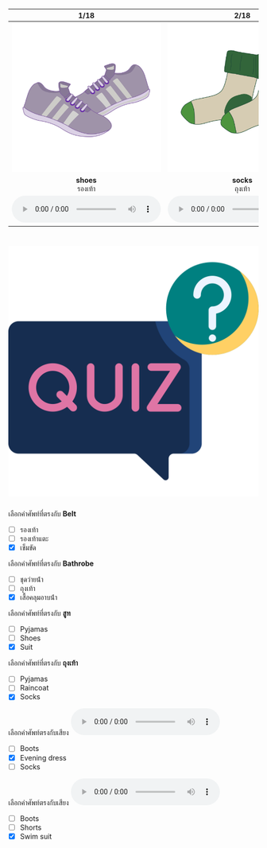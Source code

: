 <div class="carrousel">


|1/18|2/18|3/18|4/18|5/18|6/18|7/18|8/18|9/18|10/18|11/18|12/18|13/18|14/18|15/18|16/18|17/18|18/18|
| :----: | :----: | :----: | :----: | :----: | :----: | :----: | :----: | :----: | :----: | :----: | :----: | :----: | :----: | :----: | :----: | :----: | :----: |
|![](/media/img/clothes__shoes.svg)|![](/media/img/clothes__socks.svg)|![](/media/img/clothes__belt.svg)|![](/media/img/clothes__skirt.svg)|![](/media/img/clothes__shorts.svg)|![](/media/img/clothes__jean.svg)|![](/media/img/clothes__pyjamas.svg)|![](/media/img/clothes__slippers.svg)|![](/media/img/clothes__leggings.svg)|![](/media/img/clothes__bathrobe.svg)|![](/media/img/clothes__swim&#x20;suit.svg)|![](/media/img/clothes__boots.svg)|![](/media/img/clothes__underwear.svg)|![](/media/img/clothes__dress.svg)|![](/media/img/clothes__evening&#x20;dress.svg)|![](/media/img/clothes__diving&#x20;suit.svg)|![](/media/img/clothes__raincoat.svg)|![](/media/img/clothes__suit.svg)|
|**shoes**<br>รองเท้า|**socks**<br>ถุงเท้า|**belt**<br>เข็มขัด|**skirt**<br>กระโปรง|**shorts**<br>กางเกงขาสั้น|**jean**<br>ยีนส์|**pyjamas**<br>ชุดนอน|**slippers**<br>รองเท้าแตะ|**leggings**<br>กางเกงเลกกิ้ง|**bathrobe**<br>เสื้อคลุมอาบน้ํา|**swim suit**<br>ชุดว่ายน้ํา|**boots**<br>รองเท้าบูท|**underwear**<br>ชุดชั้นใน|**dress**<br>ชุดกระโปรง|**evening dress**<br>ชุดราตรี|**diving suit**<br>ชุดดําน้ํา|**raincoat**<br>เสื้อกันฝน|**suit**<br>สูท|
|![](/media/audio/shoes.mp3)|![](/media/audio/socks.mp3)|![](/media/audio/belt.mp3)|![](/media/audio/skirt.mp3)|![](/media/audio/shorts.mp3)|![](/media/audio/jean.mp3)|![](/media/audio/pyjamas.mp3)|![](/media/audio/slippers.mp3)|![](/media/audio/leggings.mp3)|![](/media/audio/bathrobe.mp3)|![](/media/audio/swim&#x20;suit.mp3)|![](/media/audio/boots.mp3)|![](/media/audio/underwear.mp3)|![](/media/audio/dress.mp3)|![](/media/audio/evening&#x20;dress.mp3)|![](/media/audio/diving&#x20;suit.mp3)|![](/media/audio/raincoat.mp3)|![](/media/audio/suit.mp3)|

</div>



# ![icon](/media/icons/quiz.svg) 

<div class=question>

 เลือกคำศัพท์ที่ตรงกับ **Belt**
 - [ ] รองเท้า
 - [ ] รองเท้าแตะ
 - [x] เข็มขัด
</div>
<div class=question>

 เลือกคำศัพท์ที่ตรงกับ **Bathrobe**
 - [ ] ชุดว่ายน้ํา
 - [ ] ถุงเท้า
 - [x] เสื้อคลุมอาบน้ํา
</div>
<div class=question>

 เลือกคำศัพท์ที่ตรงกับ **สูท**
 - [ ] Pyjamas
 - [ ] Shoes
 - [x] Suit
</div>
<div class=question>

 เลือกคำศัพท์ที่ตรงกับ **ถุงเท้า**
 - [ ] Pyjamas
 - [ ] Raincoat
 - [x] Socks
</div>
<div class=question>

เลือกคำศัพท์ตรงกับเสียง ![](/media/audio/evening&#x20;dress.mp3) 
 - [ ] Boots
 - [x] Evening dress
 - [ ] Socks
</div>

<div class=question>

เลือกคำศัพท์ตรงกับเสียง ![](/media/audio/swim&#x20;suit.mp3) 
 - [ ] Boots
 - [ ] Shorts
 - [x] Swim suit
</div>

